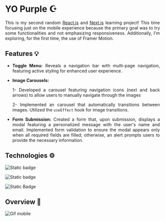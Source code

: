 # YO Purple ☪️

<div align="justify">

This is my second random [React.js](https://react.dev/) and [Next.js](https://nextjs.org/) learning project! This time focusing just on the mobile experience because the primary goal was to try some functionalities and not  emphasizing responsiveness.
Additionally, I'm exploring, for the first time, the use of Framer Motion. 

</div>

## Features 💡

<div align="justify">

- **Toggle Menu:** Reveals a navigation bar with multi-page navigation, featuring active styling for enhanced user experience.

- **Image Carousels:**

    1-  Developed a carousel featuring navigation icons (next and back arrows) to allow users to manually navigate through the images

    2- Implemented an carousel that automatically transitions between images. Utilized the `useEffect` hook for image transitions.

- **Form Submission:**  Created a form that, upon submission, displays a modal featuring a personalized message with the user's name and email. Implemented form validation to ensure the modal appears only when all required fields are filled; otherwise, an alert prompts users to provide the necessary information. 

</div>

## Technologies ⚙️

![Static badge](https://img.shields.io/badge/-ReactJs-61DAFB?logo=react&logoColor=white&style=for-the-badge)

![Static badge](https://img.shields.io/badge/next.js-000000?style=for-the-badge&logo=nextdotjs&logoColor=white)

![Static Badge](https://img.shields.io/badge/tailwindcss-%2338B2AC.svg?style=for-the-badge&logo=tailwind-css&logoColor=white)

## Overview 📱


![Gif mobile](./public/overview_screen.gif)
